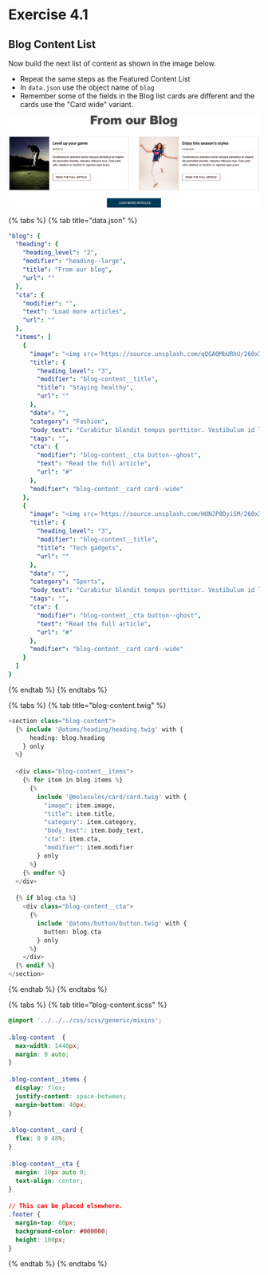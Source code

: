 # Exercise 4.1

## Blog Content List

Now build the next list of content as shown in the image below.

* Repeat the same steps as the Featured Content List
* In `data.json` use the object name of `blog`
* Remember some of the fields in the Blog list cards are different and the cards use the "Card wide" variant.

![Our Blog List](../../.gitbook/assets/components-for-beginners-blog.png)

{% tabs %}
{% tab title="data.json" %}
```yaml
"blog": {
  "heading": {
    "heading_level": "2",
    "modifier": "heading--large",
    "title": "From our blog",
    "url": ""
  },
  "cta": {
    "modifier": "",
    "text": "Load more articles",
    "url": ""
  },
  "items": [
    {
      "image": "<img src='https://source.unsplash.com/qQGAQMbURhU/260x360' alt='Man doing yoga' />",
      "title": {
        "heading_level": "3",
        "modifier": "blog-content__title",
        "title": "Staying healthy",
        "url": ""
      },
      "date": "",
      "category": "Fashion",
      "body_text": "Curabitur blandit tempus porttitor. Vestibulum id ligula porta felis euismod semper. Vivamus sagittis lacus vel augue laoreet rutrum faucibus dolor auctor. Aenean lacinia bibendum nulla sed consectetur.",
      "tags": "",
      "cta": {
        "modifier": "blog-content__cta button--ghost",
        "text": "Read the full article",
        "url": "#"
      },
      "modifier": "blog-content__card card--wide"
    },
    {
      "image": "<img src='https://source.unsplash.com/HONJP8DyiSM/260x360' alt='Tech gadgets' />",
      "title": {
        "heading_level": "3",
        "modifier": "blog-content__title",
        "title": "Tech gadgets",
        "url": ""
      },
      "date": "",
      "category": "Sports",
      "body_text": "Curabitur blandit tempus porttitor. Vestibulum id ligula porta felis euismod semper. Vivamus sagittis lacus vel augue laoreet rutrum faucibus dolor auctor. Aenean lacinia bibendum nulla sed consectetur.",
      "tags": "",
      "cta": {
        "modifier": "blog-content__cta button--ghost",
        "text": "Read the full article",
        "url": "#"
      },
      "modifier": "blog-content__card card--wide"
    }
  ]
}
```
{% endtab %}
{% endtabs %}

{% tabs %}
{% tab title="blog-content.twig" %}
```php
<section class="blog-content">
  {% include '@atoms/heading/heading.twig' with {
      heading: blog.heading
    } only
  %}

  <div class="blog-content__items">
    {% for item in blog.items %}
      {%
        include '@molecules/card/card.twig' with {
          "image": item.image,
          "title": item.title,
          "category": item.category,
          "body_text": item.body_text,
          "cta": item.cta,
          "modifier": item.modifier
        } only
      %}
    {% endfor %}
  </div>

  {% if blog.cta %}
    <div class="blog-content__cta">
      {%
        include '@atoms/button/button.twig' with {
          button: blog.cta
        } only
      %}
    </div>
  {% endif %}
</section>


```
{% endtab %}
{% endtabs %}

{% tabs %}
{% tab title="blog-content.scss" %}
```css
@import '../../../css/scss/generic/mixins';

.blog-content  {
  max-width: 1440px;
  margin: 0 auto;
}

.blog-content__items {
  display: flex;
  justify-content: space-between;
  margin-bottom: 40px;
}

.blog-content__card {
  flex: 0 0 48%;
}

.blog-content__cta {
  margin: 10px auto 0;
  text-align: center;
}

// This can be placed elsewhere.
.footer {
  margin-top: 80px;
  background-color: #000000;
  height: 100px;
}
```
{% endtab %}
{% endtabs %}

